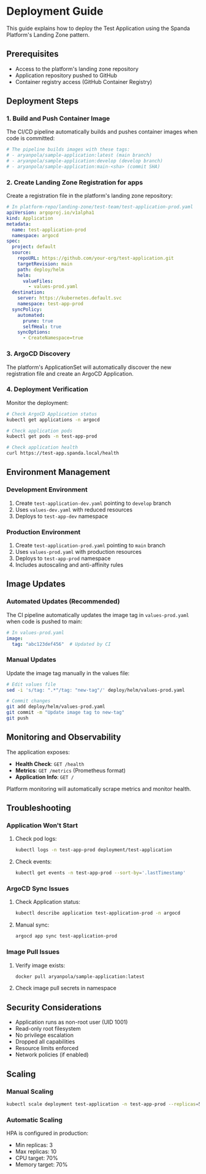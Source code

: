 # Deployment Guide

This guide explains how to deploy the Test Application using the Spanda Platform's Landing Zone pattern.

## Prerequisites

- Access to the platform's landing zone repository
- Application repository pushed to GitHub
- Container registry access (GitHub Container Registry)

## Deployment Steps

### 1. Build and Push Container Image

The CI/CD pipeline automatically builds and pushes container images when code is committed:

```bash
# The pipeline builds images with these tags:
# - aryanpola/sample-application:latest (main branch)
# - aryanpola/sample-application:develop (develop branch)
# - aryanpola/sample-application:main-<sha> (commit SHA)
```

### 2. Create Landing Zone Registration for apps

Create a registration file in the platform's landing zone repository:

```yaml
# In platform-repo/landing-zone/test-team/test-application-prod.yaml
apiVersion: argoproj.io/v1alpha1
kind: Application
metadata:
  name: test-application-prod
  namespace: argocd
spec:
  project: default
  source:
    repoURL: https://github.com/your-org/test-application.git
    targetRevision: main
    path: deploy/helm
    helm:
      valueFiles:
        - values-prod.yaml
  destination:
    server: https://kubernetes.default.svc
    namespace: test-app-prod
  syncPolicy:
    automated:
      prune: true
      selfHeal: true
    syncOptions:
      - CreateNamespace=true
```

### 3. ArgoCD Discovery

The platform's ApplicationSet will automatically discover the new registration file and create an ArgoCD Application.

### 4. Deployment Verification

Monitor the deployment:

```bash
# Check ArgoCD Application status
kubectl get applications -n argocd

# Check application pods
kubectl get pods -n test-app-prod

# Check application health
curl https://test-app.spanda.local/health
```

## Environment Management

### Development Environment

1. Create `test-application-dev.yaml` pointing to `develop` branch
2. Uses `values-dev.yaml` with reduced resources
3. Deploys to `test-app-dev` namespace

### Production Environment

1. Create `test-application-prod.yaml` pointing to `main` branch
2. Uses `values-prod.yaml` with production resources
3. Deploys to `test-app-prod` namespace
4. Includes autoscaling and anti-affinity rules

## Image Updates

### Automated Updates (Recommended)

The CI pipeline automatically updates the image tag in `values-prod.yaml` when code is pushed to main:

```yaml
# In values-prod.yaml
image:
  tag: "abc123def456"  # Updated by CI
```

### Manual Updates

Update the image tag manually in the values file:

```bash
# Edit values file
sed -i 's/tag: ".*"/tag: "new-tag"/' deploy/helm/values-prod.yaml

# Commit changes
git add deploy/helm/values-prod.yaml
git commit -m "Update image tag to new-tag"
git push
```

## Monitoring and Observability

The application exposes:

- **Health Check**: `GET /health`
- **Metrics**: `GET /metrics` (Prometheus format)
- **Application Info**: `GET /`

Platform monitoring will automatically scrape metrics and monitor health.

## Troubleshooting

### Application Won't Start

1. Check pod logs:
   ```bash
   kubectl logs -n test-app-prod deployment/test-application
   ```

2. Check events:
   ```bash
   kubectl get events -n test-app-prod --sort-by='.lastTimestamp'
   ```

### ArgoCD Sync Issues

1. Check Application status:
   ```bash
   kubectl describe application test-application-prod -n argocd
   ```

2. Manual sync:
   ```bash
   argocd app sync test-application-prod
   ```

### Image Pull Issues

1. Verify image exists:
   ```bash
   docker pull aryanpola/sample-application:latest
   ```

2. Check image pull secrets in namespace

## Security Considerations

- Application runs as non-root user (UID 1001)
- Read-only root filesystem
- No privilege escalation
- Dropped all capabilities
- Resource limits enforced
- Network policies (if enabled)

## Scaling

### Manual Scaling

```bash
kubectl scale deployment test-application -n test-app-prod --replicas=5
```

### Automatic Scaling

HPA is configured in production:
- Min replicas: 3
- Max replicas: 10
- CPU target: 70%
- Memory target: 70%
